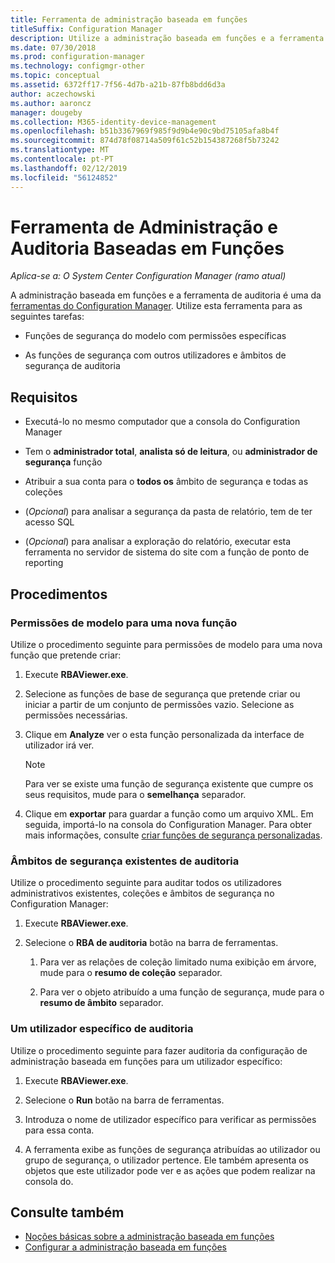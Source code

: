 ```yaml
---
title: Ferramenta de administração baseada em funções
titleSuffix: Configuration Manager
description: Utilize a administração baseada em funções e a ferramenta de auditoria para modelar e auditoria de funções de segurança e âmbitos no Configuration Manager.
ms.date: 07/30/2018
ms.prod: configuration-manager
ms.technology: configmgr-other
ms.topic: conceptual
ms.assetid: 6372ff17-7f56-4d7b-a21b-87fb8bdd6d3a
author: aczechowski
ms.author: aaroncz
manager: dougeby
ms.collection: M365-identity-device-management
ms.openlocfilehash: b51b3367969f985f9d9b4e90c9bd75105afa8b4f
ms.sourcegitcommit: 874d78f08714a509f61c52b154387268f5b73242
ms.translationtype: MT
ms.contentlocale: pt-PT
ms.lasthandoff: 02/12/2019
ms.locfileid: "56124852"
---
```

# <a name="role-based-administration-and-auditing-tool"></a>Ferramenta de Administração e Auditoria Baseadas em Funções

*Aplica-se a: O System Center Configuration Manager (ramo atual)*

A administração baseada em funções e a ferramenta de auditoria é uma da [ferramentas do Configuration Manager](/sccm/core/support/tools). Utilize esta ferramenta para as seguintes tarefas:

- Funções de segurança do modelo com permissões específicas  

- As funções de segurança com outros utilizadores e âmbitos de segurança de auditoria



## <a name="requirements"></a>Requisitos

- Executá-lo no mesmo computador que a consola do Configuration Manager  

- Tem o **administrador total**, **analista só de leitura**, ou **administrador de segurança** função  

- Atribuir a sua conta para o **todos os** âmbito de segurança e todas as coleções  

- (*Opcional*) para analisar a segurança da pasta de relatório, tem de ter acesso SQL  

- (*Opcional*) para analisar a exploração do relatório, executar esta ferramenta no servidor de sistema do site com a função de ponto de reporting



## <a name="procedures"></a>Procedimentos


### <a name="model-permissions-for-a-new-role"></a>Permissões de modelo para uma nova função

Utilize o procedimento seguinte para permissões de modelo para uma nova função que pretende criar: 

1. Execute **RBAViewer.exe**.  

2. Selecione as funções de base de segurança que pretende criar ou iniciar a partir de um conjunto de permissões vazio. Selecione as permissões necessárias.  

3. Clique em **Analyze** ver o esta função personalizada da interface de utilizador irá ver.  

    > [!Note]  
    > Para ver se existe uma função de segurança existente que cumpre os seus requisitos, mude para o **semelhança** separador.  

4. Clique em **exportar** para guardar a função como um arquivo XML. Em seguida, importá-lo na consola do Configuration Manager. Para obter mais informações, consulte [criar funções de segurança personalizadas](/sccm/core/servers/deploy/configure/configure-role-based-administration#BKMK_CreateSecRole).


### <a name="audit-existing-security-scopes"></a>Âmbitos de segurança existentes de auditoria

Utilize o procedimento seguinte para auditar todos os utilizadores administrativos existentes, coleções e âmbitos de segurança no Configuration Manager:

1. Execute **RBAViewer.exe**.  

2. Selecione o **RBA de auditoria** botão na barra de ferramentas.  

    1. Para ver as relações de coleção limitado numa exibição em árvore, mude para o **resumo de coleção** separador.  

    2. Para ver o objeto atribuído a uma função de segurança, mude para o **resumo de âmbito** separador.  


### <a name="audit-a-specific-user"></a>Um utilizador específico de auditoria

Utilize o procedimento seguinte para fazer auditoria da configuração de administração baseada em funções para um utilizador específico:

1. Execute **RBAViewer.exe**.  

2. Selecione o **Run** botão na barra de ferramentas.  

3. Introduza o nome de utilizador específico para verificar as permissões para essa conta.  

4. A ferramenta exibe as funções de segurança atribuídas ao utilizador ou grupo de segurança, o utilizador pertence. Ele também apresenta os objetos que este utilizador pode ver e as ações que podem realizar na consola do.  



## <a name="see-also"></a>Consulte também

- [Noções básicas sobre a administração baseada em funções](/sccm/core/understand/fundamentals-of-role-based-administration)
- [Configurar a administração baseada em funções](/sccm/core/servers/deploy/configure/configure-role-based-administration)
